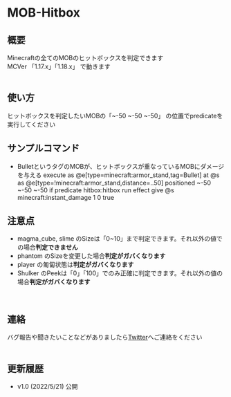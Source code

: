 # MOB-Hitbox
## 概要  
Minecraftの全てのMOBのヒットボックスを判定できます  
MCVer 「1.17.x」「1.18.x」 で動きます  
<br>
  
## 使い方  
  
ヒットボックスを判定したいMOBの「~-50 ~-50 ~-50」 の位置でpredicateを実行してください
<br>
  
## サンプルコマンド
  
- BulletというタグのMOBが、ヒットボックスが重なっているMOBにダメージを与える
	execute as @e[type=minecraft:armor_stand,tag=Bullet] at @s as @e[type=!minecraft:armor_stand,distance=..50] positioned ~-50 ~-50 ~-50 if predicate hitbox:hitbox run effect give @s minecraft:instant_damage 1 0 true
## 注意点
- magma_cube, slime のSizeは「0~10」まで判定できます。それ以外の値での場合**判定できません**
- phantom のSizeを変更した場合**判定がガバくなります**
- player の匍匐状態は**判定がガバくなります**
- Shulker のPeekは「0」「100」でのみ正確に判定できます。それ以外の値の場合**判定がガバくなります**
<br>
  
## 連絡  
バグ報告や聞きたいことなどがありましたら[Twitter](https://twitter.com/Hadume_Damui)へご連絡をください  
<br>
  
## 更新履歴  
- v1.0 (2022/5/21)  公開  
